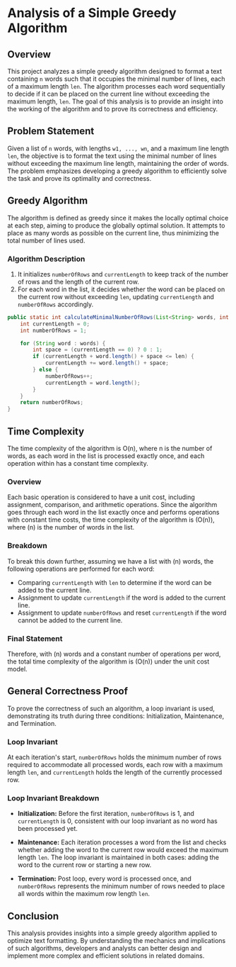 # Analysis of a Simple Greedy Algorithm

## Overview
This project analyzes a simple greedy algorithm designed to format a text containing `n` words such that it occupies the minimal number of lines, each of a maximum length `len`. The algorithm processes each word sequentially to decide if it can be placed on the current line without exceeding the maximum length, `len`. The goal of this analysis is to provide an insight into the working of the algorithm and to prove its correctness and efficiency.

## Problem Statement
Given a list of `n` words, with lengths `w1, ..., wn`, and a maximum line length `len`, the objective is to format the text using the minimal number of lines without exceeding the maximum line length, maintaining the order of words. The problem emphasizes developing a greedy algorithm to efficiently solve the task and prove its optimality and correctness.

## Greedy Algorithm
The algorithm is defined as greedy since it makes the locally optimal choice at each step, aiming to produce the globally optimal solution. It attempts to place as many words as possible on the current line, thus minimizing the total number of lines used.

### Algorithm Description
1. It initializes `numberOfRows` and `currentLength` to keep track of the number of rows and the length of the current row.
2. For each word in the list, it decides whether the word can be placed on the current row without exceeding `len`, updating `currentLength` and `numberOfRows` accordingly.

```java
public static int calculateMinimalNumberOfRows(List<String> words, int len) {
    int currentLength = 0;
    int numberOfRows = 1;

    for (String word : words) {
        int space = (currentLength == 0) ? 0 : 1;
        if (currentLength + word.length() + space <= len) {
            currentLength += word.length() + space;
        } else {
            numberOfRows++;
            currentLength = word.length();
        }
    }
    return numberOfRows;
}
``` 

## Time Complexity

The time complexity of the algorithm is O(n), where n is the number of words, as each word in the list is processed exactly once, and each operation within has a constant time complexity.

### Overview
Each basic operation is considered to have a unit cost, including assignment, comparison, and arithmetic operations. Since the algorithm goes through each word in the list exactly once and performs operations with constant time costs, the time complexity of the algorithm is \(O(n)\), where \(n\) is the number of words in the list.

### Breakdown
To break this down further, assuming we have a list with \(n\) words, the following operations are performed for each word:
- Comparing `currentLength` with `len` to determine if the word can be added to the current line.
- Assignment to update `currentLength` if the word is added to the current line.
- Assignment to update `numberOfRows` and reset `currentLength` if the word cannot be added to the current line.

### Final Statement
Therefore, with \(n\) words and a constant number of operations per word, the total time complexity of the algorithm is \(O(n)\) under the unit cost model.

## General Correctness Proof
To prove the correctness of such an algorithm, a loop invariant is used, demonstrating its truth during three conditions: Initialization, Maintenance, and Termination. 

### Loop Invariant
At each iteration's start, `numberOfRows` holds the minimum number of rows required to accommodate all processed words, each row with a maximum length `len`, and `currentLength` holds the length of the currently processed row.

### Loop Invariant Breakdown
- **Initialization:** Before the first iteration, `numberOfRows` is 1, and `currentLength` is 0, consistent with our loop invariant as no word has been processed yet.
  
- **Maintenance:** Each iteration processes a word from the list and checks whether adding the word to the current row would exceed the maximum length `len`. The loop invariant is maintained in both cases: adding the word to the current row or starting a new row.
  
- **Termination:** Post loop, every word is processed once, and `numberOfRows` represents the minimum number of rows needed to place all words within the maximum row length `len`.


## Conclusion
This analysis provides insights into a simple greedy algorithm applied to optimize text formatting. By understanding the mechanics and implications of such algorithms, developers and analysts can better design and implement more complex and efficient solutions in related domains.
